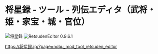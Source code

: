 # 将星録 - ツール - 列伝エディタ（武将・姫・家宝・城・官位）

![将星録](https://img.shields.io/badge/将星録-with_PK-6479ff.svg)
![RetsudenEditor 0.9.6.1](https://img.shields.io/badge/RetsudenEditor-0.9.6.1-6479ff.svg)

https://将星録.jp/?page=nobu_mod_tool_retsuden_editor